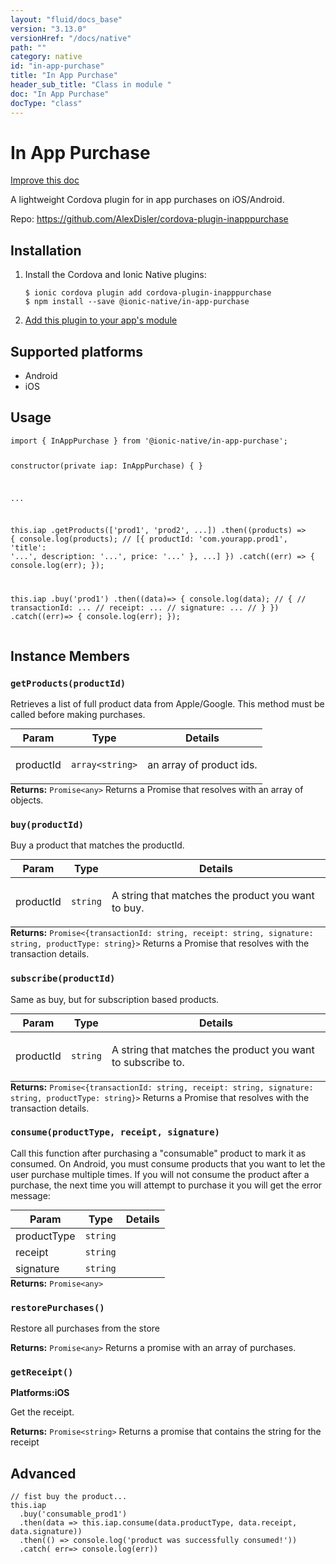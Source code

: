 ```yaml
---
layout: "fluid/docs_base"
version: "3.13.0"
versionHref: "/docs/native"
path: ""
category: native
id: "in-app-purchase"
title: "In App Purchase"
header_sub_title: "Class in module "
doc: "In App Purchase"
docType: "class"
---
```


<h1 class="api-title">In App Purchase</h1>

<a class="improve-v2-docs" href="http://github.com/ionic-team/ionic-native/edit/master/src/@ionic-native/plugins/in-app-purchase/index.ts#L1">
  Improve this doc
</a>






<p>A lightweight Cordova plugin for in app purchases on iOS/Android.</p>


<p>Repo:
  <a href="https://github.com/AlexDisler/cordova-plugin-inapppurchase">
    https://github.com/AlexDisler/cordova-plugin-inapppurchase
  </a>
</p>


<h2>Installation</h2>
<ol class="installation">
  <li>Install the Cordova and Ionic Native plugins:<br>
    <pre><code class="nohighlight">$ ionic cordova plugin add cordova-plugin-inapppurchase
$ npm install --save @ionic-native/in-app-purchase
</code></pre>
  </li>
  <li><a href="https://ionicframework.com/docs/native/#Add_Plugins_to_Your_App_Module">Add this plugin to your app's module</a></li>
</ol>



<h2>Supported platforms</h2>
<ul>
  <li>Android</li><li>iOS</li>
</ul>






<h2>Usage</h2>
<pre><code class="lang-typescript">import { InAppPurchase } from &#39;@ionic-native/in-app-purchase&#39;;

constructor(private iap: InAppPurchase) { }

...

this.iap
 .getProducts([&#39;prod1&#39;, &#39;prod2&#39;, ...])
 .then((products) =&gt; {
   console.log(products);
    //  [{ productId: &#39;com.yourapp.prod1&#39;, &#39;title&#39;: &#39;...&#39;, description: &#39;...&#39;, price: &#39;...&#39; }, ...]
 })
 .catch((err) =&gt; {
   console.log(err);
 });


this.iap
  .buy(&#39;prod1&#39;)
  .then((data)=&gt; {
    console.log(data);
    // {
    //   transactionId: ...
    //   receipt: ...
    //   signature: ...
    // }
  })
  .catch((err)=&gt; {
    console.log(err);
  });
</code></pre>








<h2>Instance Members</h2>
<h3><a class="anchor" name="getProducts" href="#getProducts"></a><code>getProducts(productId)</code></h3>




Retrieves a list of full product data from Apple/Google. This method must be called before making purchases.
<table class="table param-table" style="margin:0;">
  <thead>
  <tr>
    <th>Param</th>
    <th>Type</th>
    <th>Details</th>
  </tr>
  </thead>
  <tbody>
  <tr>
    <td>
      productId</td>
    <td>
      <code>array&lt;string&gt;</code>
    </td>
    <td>
      <p>an array of product ids.</p>
</td>
  </tr>
  </tbody>
</table>

<div class="return-value" markdown="1">
  <i class="icon ion-arrow-return-left"></i>
  <b>Returns:</b> <code>Promise&lt;any&gt;</code> Returns a Promise that resolves with an array of objects.
</div><h3><a class="anchor" name="buy" href="#buy"></a><code>buy(productId)</code></h3>




Buy a product that matches the productId.
<table class="table param-table" style="margin:0;">
  <thead>
  <tr>
    <th>Param</th>
    <th>Type</th>
    <th>Details</th>
  </tr>
  </thead>
  <tbody>
  <tr>
    <td>
      productId</td>
    <td>
      <code>string</code>
    </td>
    <td>
      <p>A string that matches the product you want to buy.</p>
</td>
  </tr>
  </tbody>
</table>

<div class="return-value" markdown="1">
  <i class="icon ion-arrow-return-left"></i>
  <b>Returns:</b> <code>Promise&lt;{transactionId: string, receipt: string, signature: string, productType: string}&gt;</code> Returns a Promise that resolves with the transaction details.
</div><h3><a class="anchor" name="subscribe" href="#subscribe"></a><code>subscribe(productId)</code></h3>




Same as buy, but for subscription based products.
<table class="table param-table" style="margin:0;">
  <thead>
  <tr>
    <th>Param</th>
    <th>Type</th>
    <th>Details</th>
  </tr>
  </thead>
  <tbody>
  <tr>
    <td>
      productId</td>
    <td>
      <code>string</code>
    </td>
    <td>
      <p>A string that matches the product you want to subscribe to.</p>
</td>
  </tr>
  </tbody>
</table>

<div class="return-value" markdown="1">
  <i class="icon ion-arrow-return-left"></i>
  <b>Returns:</b> <code>Promise&lt;{transactionId: string, receipt: string, signature: string, productType: string}&gt;</code> Returns a Promise that resolves with the transaction details.
</div><h3><a class="anchor" name="consume" href="#consume"></a><code>consume(productType,&nbsp;receipt,&nbsp;signature)</code></h3>




Call this function after purchasing a "consumable" product to mark it as consumed. On Android, you must consume products that you want to let the user purchase multiple times. If you will not consume the product after a purchase, the next time you will attempt to purchase it you will get the error message:
<table class="table param-table" style="margin:0;">
  <thead>
  <tr>
    <th>Param</th>
    <th>Type</th>
    <th>Details</th>
  </tr>
  </thead>
  <tbody>
  <tr>
    <td>
      productType</td>
    <td>
      <code>string</code>
    </td>
    <td>
      </td>
  </tr>
  
  <tr>
    <td>
      receipt</td>
    <td>
      <code>string</code>
    </td>
    <td>
      </td>
  </tr>
  
  <tr>
    <td>
      signature</td>
    <td>
      <code>string</code>
    </td>
    <td>
      </td>
  </tr>
  </tbody>
</table>

<div class="return-value" markdown="1">
  <i class="icon ion-arrow-return-left"></i>
  <b>Returns:</b> <code>Promise&lt;any&gt;</code> 
</div><h3><a class="anchor" name="restorePurchases" href="#restorePurchases"></a><code>restorePurchases()</code></h3>




Restore all purchases from the store


<div class="return-value" markdown="1">
  <i class="icon ion-arrow-return-left"></i>
  <b>Returns:</b> <code>Promise&lt;any&gt;</code> Returns a promise with an array of purchases.
</div><h3><a class="anchor" name="getReceipt" href="#getReceipt"></a><code>getReceipt()</code></h3>



<p>
  <strong>Platforms:</strong><strong class="tag">iOS</strong>&nbsp;</p>


Get the receipt.


<div class="return-value" markdown="1">
  <i class="icon ion-arrow-return-left"></i>
  <b>Returns:</b> <code>Promise&lt;string&gt;</code> Returns a promise that contains the string for the receipt
</div>

<h2><a class="anchor" name="advanced" href="#advanced"></a>Advanced</h2>
<pre><code class="lang-typescript">// fist buy the product...
this.iap
  .buy(&#39;consumable_prod1&#39;)
  .then(data =&gt; this.iap.consume(data.productType, data.receipt, data.signature))
  .then(() =&gt; console.log(&#39;product was successfully consumed!&#39;))
  .catch( err=&gt; console.log(err))
</code></pre>




